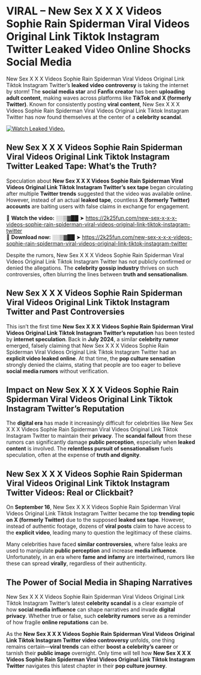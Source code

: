 # VIRAL – New Sex X X X Videos Sophie Rain Spiderman Viral Videos Original Link Tiktok Instagram Twitter Leaked Video Online Shocks Social Media 

New Sex X X X Videos Sophie Rain Spiderman Viral Videos Original Link Tiktok Instagram Twitter’s **leaked video controversy** is taking the internet by storm! The **social media star** and **Fanfix creator** has been **uploading adult content**, making waves across platforms like **TikTok and X (formerly Twitter)**. Known for consistently posting **viral content**, New Sex X X X Videos Sophie Rain Spiderman Viral Videos Original Link Tiktok Instagram Twitter has now found themselves at the center of a **celebrity scandal**.  

[![Watch Leaked Video.](https://miro.medium.com/v2/resize:fit:828/format:webp/1*cilzJN44JGOrTw9NJCrNHA.gif "Watch Leaked Video")](https://2k25fun.com/new-sex-x-x-x-videos-sophie-rain-spiderman-viral-videos-original-link-tiktok-instagram-twitter)

## **New Sex X X X Videos Sophie Rain Spiderman Viral Videos Original Link Tiktok Instagram Twitter Leaked Tape: What’s the Truth?**  
Speculation about **New Sex X X X Videos Sophie Rain Spiderman Viral Videos Original Link Tiktok Instagram Twitter’s sex tape** began circulating after multiple **Twitter trends** suggested that the video was available online. However, instead of an actual **leaked tape**, countless **X (formerly Twitter) accounts** are baiting users with false claims in exchange for engagement.  

🔹 **Watch the video:** ░░▒▓██ ➤ https://2k25fun.com/new-sex-x-x-x-videos-sophie-rain-spiderman-viral-videos-original-link-tiktok-instagram-twitter  
🔹 **Download now:** ░░▒▓██ ➤ https://2k25fun.com/new-sex-x-x-x-videos-sophie-rain-spiderman-viral-videos-original-link-tiktok-instagram-twitter  

Despite the rumors, New Sex X X X Videos Sophie Rain Spiderman Viral Videos Original Link Tiktok Instagram Twitter has not publicly confirmed or denied the allegations. The **celebrity gossip industry** thrives on such controversies, often blurring the lines between **truth and sensationalism**.  

## **New Sex X X X Videos Sophie Rain Spiderman Viral Videos Original Link Tiktok Instagram Twitter and Past Controversies**  
This isn’t the first time **New Sex X X X Videos Sophie Rain Spiderman Viral Videos Original Link Tiktok Instagram Twitter’s reputation** has been tested by **internet speculation**. Back in **July 2024**, a similar **celebrity rumor** emerged, falsely claiming that New Sex X X X Videos Sophie Rain Spiderman Viral Videos Original Link Tiktok Instagram Twitter had an **explicit video leaked online**. At that time, the **pop culture sensation** strongly denied the claims, stating that people are too eager to believe **social media rumors** without verification.  

## **Impact on New Sex X X X Videos Sophie Rain Spiderman Viral Videos Original Link Tiktok Instagram Twitter’s Reputation**  
The **digital era** has made it increasingly difficult for celebrities like New Sex X X X Videos Sophie Rain Spiderman Viral Videos Original Link Tiktok Instagram Twitter to maintain their **privacy**. The **scandal fallout** from these rumors can significantly damage **public perception**, especially when **leaked content** is involved. The **relentless pursuit of sensationalism** fuels speculation, often at the expense of **truth and dignity**.  

## **New Sex X X X Videos Sophie Rain Spiderman Viral Videos Original Link Tiktok Instagram Twitter Videos: Real or Clickbait?**  
On **September 16**, New Sex X X X Videos Sophie Rain Spiderman Viral Videos Original Link Tiktok Instagram Twitter became the top **trending topic on X (formerly Twitter)** due to the supposed **leaked sex tape**. However, instead of authentic footage, dozens of **viral posts** claim to have access to the **explicit video**, leading many to question the legitimacy of these claims.  

Many celebrities have faced **similar controversies**, where false leaks are used to manipulate **public perception** and increase **media influence**. Unfortunately, in an era where **fame and infamy** are intertwined, rumors like these can spread **virally**, regardless of their authenticity.  

## **The Power of Social Media in Shaping Narratives**  
New Sex X X X Videos Sophie Rain Spiderman Viral Videos Original Link Tiktok Instagram Twitter’s latest **celebrity scandal** is a clear example of how **social media influence** can shape narratives and invade **digital privacy**. Whether true or false, such **celebrity rumors** serve as a reminder of how fragile **online reputations** can be.  

As the **New Sex X X X Videos Sophie Rain Spiderman Viral Videos Original Link Tiktok Instagram Twitter video controversy** unfolds, one thing remains certain—**viral trends** can either **boost a celebrity’s career** or tarnish their **public image** overnight. Only time will tell how **New Sex X X X Videos Sophie Rain Spiderman Viral Videos Original Link Tiktok Instagram Twitter** navigates this latest chapter in their **pop culture journey**. 